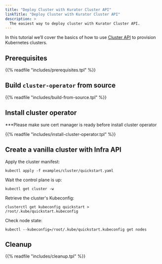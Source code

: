 ```yaml
---
title: "Deploy Cluster with Kurator Cluster API"
linkTitle: "Deploy Cluster with Kurator Cluster API"
description: >
  The easiest way to deploy cluster with Kurator Cluster API.
---
```


In this tutorial we’ll cover the basics of how to use [Cluster API](https://github.com/kurator-dev/kurator/blob/main/pkg/apis/cluster/v1alpha1/cluster_types.go) to provision Kubernetes clusters.

## Prerequisites

{{% readfile "includes/prerequisites.tpl" %}}

## Build `cluster-operator` from source

{{% readfile "includes/build-from-source.tpl" %}}

## Install cluster operator

***Please make sure cert manager is ready before install cluster operator

{{% readfile "includes/install-cluster-operator.tpl" %}}

## Create a vanilla cluster with Infra API

Apply the cluster manifest:

```console
kubectl apply -f examples/cluster/quickstart.yaml
```

Wait the control plane is up:

```console
kubectl get cluster -w
```

Retrieve the cluster's Kubeconfig:

```console
clusterctl get kubeconfig quickstart > /root/.kube/quickstart.kubeconfig
```

Check node state:

```console
kubectl --kubeconfig=/root/.kube/quickstart.kubeconfig get nodes
```

## Cleanup

{{% readfile "includes/cleanup.tpl" %}}

